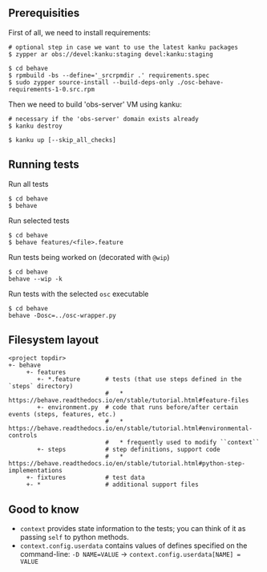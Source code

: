 Prerequisities
--------------
First of all, we need to install requirements:
```
# optional step in case we want to use the latest kanku packages
$ zypper ar obs://devel:kanku:staging devel:kanku:staging

$ cd behave
$ rpmbuild -bs --define='_srcrpmdir .' requirements.spec
$ sudo zypper source-install --build-deps-only ./osc-behave-requirements-1-0.src.rpm
```

Then we need to build 'obs-server' VM using kanku:
```
# necessary if the 'obs-server' domain exists already
$ kanku destroy

$ kanku up [--skip_all_checks]
```


Running tests
-------------

Run all tests
```
$ cd behave
$ behave
```

Run selected tests
```
$ cd behave
$ behave features/<file>.feature
```

Run tests being worked on (decorated with `@wip`)
```
$ cd behave
behave --wip -k
```

Run tests with the selected `osc` executable
```
$ cd behave
behave -Dosc=../osc-wrapper.py
```


Filesystem layout
-----------------

```
<project topdir>
+- behave
     +- features
        +- *.feature       # tests (that use steps defined in the `steps` directory)
                           #   * https://behave.readthedocs.io/en/stable/tutorial.html#feature-files
        +- environment.py  # code that runs before/after certain events (steps, features, etc.)
                           #   * https://behave.readthedocs.io/en/stable/tutorial.html#environmental-controls
                           #   * frequently used to modify ``context``
        +- steps           # step definitions, support code
                           #   * https://behave.readthedocs.io/en/stable/tutorial.html#python-step-implementations
     +- fixtures           # test data
     +- *                  # additional support files
```


Good to know
------------
* `context` provides state information to the tests; you can think of it as passing `self` to python methods.
* `context.config.userdata` contains values of defines specified on the command-line:
  ``-D NAME=VALUE`` -> ``context.config.userdata[NAME] = VALUE``
